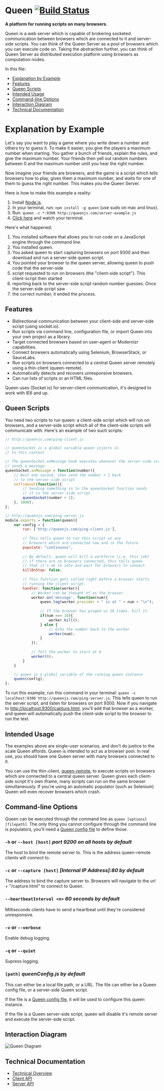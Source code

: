 # Queen [![Build Status](https://secure.travis-ci.org/ozanturgut/queen.png?branch=master)](http://travis-ci.org/ozanturgut/queen)

**A platform for running scripts on many browsers.**

Queen is a web server which is capable of brokering socketed communication between browsers which are connected to it
and server-side scripts. You can think of the Queen Server as a pool of browsers which you can execute code on. Taking
the abstraction further, you can think of Queen Server as distributed execution platform using browsers as computation
nodes.

In this file:
* [Explanation by Example](#explanation-by-example)
* [Features](#features)
* [Queen Scripts](#queen-scripts)
* [Intended Usage](#intended-usage)
* [Command-line Options](#command-line-options)
* [Interaction Diagram](#interaction-diagram)
* [Technical Documentation](#technical-documentation)

# <a id="explanation-by-example"></a>Explanation by Example
Let's say you want to play a game where you write down a number and others try to guess it.
To make it easier, you give the players a maximum number when starting. You gather a
bunch of friends, explain the rules, and give the maximum number. Your friends then yell
out random numbers between 0 and the maximum number until you hear the right number.

Now imagine your friends are browsers, and the game is a script which tells browsers how
to play, gives them a maximum number, and waits for one of them to guess the right number.
This makes you the Queen Server.

Here is how to make this example a reality:

1. Install [Node.js](http://nodejs.org/).
2. In your terminal, run: `npm install -g queen` (use sudo on mac and linux).
3. Run: `queen -c *:9300 http://queenjs.com/server-example.js`
4. [Click here](http://localhost:9300/) and watch your terminal.

Here's what happened:

1. You installed software that allows you to run code on a JavaScript engine through the command line.
2. You installed queen.
3. You asked queen to start capturing browsers on port 9300 and then download and run a server-side queen script.
4. You pointed your browser to the queen server, allowing queen to push code that the server-side
5. script requested to run on browsers (the "client-side script"). This client-script then started 
6. reporting back to the server-side script random number guesses. Once the server-side script saw 
7. the correct number, it ended the process.

## <a id="features"></a>Features
* Bidirectional communication between your client-side and server-side script (using socket.io).
* Run scripts via command line, configuration file, or import Queen into your own project as a library.
* Target connected browsers based on user-agent or Modernizr capabilities.
* Connect browsers automatically using Selenium, BrowserStack, or SauceLabs.
* Run scripts on browsers connected to a central Queen server remotely using a thin-client (queen-remote).
* Automatically detects and recovers unresponsive browsers.
* Can run lists of scripts or an HTML files.

Queen uses (Socket.io) for server-client communication, it's designed to work with IE6 and up.

## <a id="queen-scripts"></a>Queen Scripts
You need two scripts to run queen: a client-side script which will run on browsers, and a server-side script which all
of the client-side scripts will communicate with. Here's an example of two such scripts:

```javascript
// http://queenjs.com/ping-client.js

// queenSocket is a global variable queen injects in 
// to this context

// The queenSocket.onMessage hook executes whenever the server-side script
// sends a message.
queenSocket.onMessage = function(number){
	// Wait one second, then send the number + 1 back
	// to the server-side script
	setTimeout(function(){
		// Sending something in to the queenSocket function sends 
		// it to the server-side script
		queenSocket(number + 1);
	}, 1000);
};
```

```javascript
// http://queenjs.com/ping-server.js
module.exports = function(queen){
	var config = {
		run: ['http://queenjs.com/ping-client.js'],
		
		// This tells queen to run this script on any
		// browsers which are connected now and in the future
		populate: "continuous", 
		
		// By default, queen will kill a workforce (i.e. this job)
		// if there are no browsers connected, this tells queen
		// that it's ok to idle and wait for browsers to connect.
		killOnStop: false,
		
		// This function gets called right before a browser starts 
		// running the client script.
		handler: function(worker){ 
			// Worker can be thought of as the browser.
			worker.on('message', function(num){
				queen.log(worker.provider + " is at " + num + "\n");
				
				// If the browser has pinged us 10 times, kill it.
				if(num === 10){
					worker.kill();
				} else {
					// Echo the number back to the worker
					worker(num);
				}
			});
		
			// Tell the worker to start at 0
			worker(0);
		}
	}

	// queen is a global variable of the running queen instance
	queen(config);
};
```

To run this example, run this command in your terminal: `queen -c localhost:9300 http://queenjs.com/ping-server.js`. 
This tells queen to run the server script, and listen for browsers on port 9300. Now if you navigate to
[http://localhost:9300/capture.html](http://localhost:9300/capture.html), you'll add that browser as a worker,
and queen will automatically push the client-side script to the browser to run the test.

## <a id="intended-usage"></a>Intended Usage

The examples above are single-user scenarios, and don't do justice
to the scale Queen affords. Queen is intended to act as a browser pool. 
In real use, you should have one Queen server with many browsers connected to it.

You can use the thin-client, [queen-remote](https://github.com/ozanturgut/queen-remote), to execute scripts 
on browsers which are connected to a central queen server. Queen gives each client-side script it's own iframe,
many scripts can run on the same browser simultaneously. If you're using an automatic populator (such as Selenium)
Queen will even recover browsers which crash.

## <a id="command-line-options"></a>Command-line Options
Queen can be executed through the command line as `queen [options] [filepath]`.
The only thing you cannot configure through the command line is populators, you'll need a 
[Queen config file](https://github.com/ozanturgut/queen/wiki/Queen-Config-File) to define those.


### ```-h``` or ```--host [host]```  _port 9200 on all hosts by default_

The host to bind the remote server to. This is the address queen-remote clients will connect to.

### ```-c``` or ```--capture [host]``` _[Internal IP Address]:80 by default_

The address to bind the capture server to. Browsers will navigate to the url + "/capture.html" to connect to Queen.

### ```--heartbeatInterval <n>``` _60 seconds by default_

Milliseconds clients have to send a heartbeat until they're considered unresponsive.

### ```-v``` or ```--verbose```

Enable debug logging.

### ```-q``` or ```--quiet```

Supress logging.

### ```[path]``` _queenConfig.js by default_

This can either be a local file path, or a URL. The file can either be a Queen config file, or
a server-side Queen script.

If the file is a [Queen config file](https://github.com/ozanturgut/queen/wiki/Queen-Config-File), it will be used to configure this queen instance.

If the file is a Queen server-side script, queen will disable it's remote server and execute 
the server-side script.

## <a id="diagram"></a>Interaction Diagram
![Queen Diagram](http://queenjs.com/r/Queen%20Diagram.png)

## <a id="technical-documentation"></a>Technical Documentation
* [Technical Overview](https://github.com/ozanturgut/queen/wiki)
* [Client API](https://github.com/ozanturgut/queen/wiki/Client-API)
* [Server API](https://github.com/ozanturgut/queen/wiki/Server-API)
